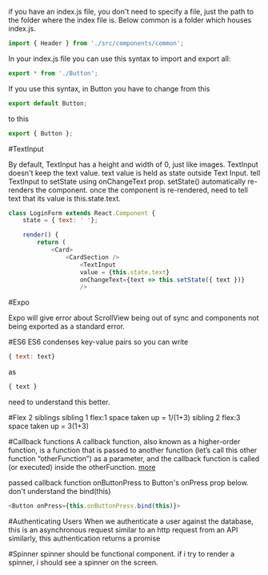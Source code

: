 if you have an index.js file, you don't need to specify a file, just the path to the folder where the index file is.
Below common is a folder which houses index.js.

```javascript
import { Header } from './src/components/common';
```
In your index.js file you can use this syntax to import and export all:
```javascript
export * from './Button';
```
If you use this syntax, in Button you have to change from this
```javascript
export default Button;
```
to this
```javascript
export { Button };
```
#TextInput

By default, TextInput has a height and width of 0, just like images.
TextInput doesn't keep the text value.
text value is held as state outside Text Input.
tell TextInput to setState using onChangeText prop.
setState() automatically re-renders the component.
once the component is re-rendered, need to tell text that its value is this.state.text.

```javascript
class LoginForm extends React.Component {
    state = { text: ' '};

    render() {
        return (
            <Card>
                <CardSection />
                    <TextInput 
                    value = {this.state.text}
                    onChangeText={text => this.setState({ text })}
                    />
```

#Expo

Expo will give error about ScrollView being out of sync and components not being exported as a standard error.

#ES6
ES6 condenses key-value pairs so you can write
```javascript
{ text: text}
```
as
```javascript
{ text }
```
need to understand this better.

#Flex
2 siblings
sibling 1 flex:1 space taken up = 1/(1+3)
sibling 2 flex:3 space taken up = 3(1+3)

#Callback functions
A callback function, also known as a higher-order function, is a function that is passed to another function (let’s call this other function “otherFunction”) as a parameter, and the callback function is called (or executed) inside the otherFunction. 
[more](http://javascriptissexy.com/understand-javascript-callback-functions-and-use-them/)

passed callback function onButtonPress to Button's onPress prop below.
don't understand the bind(this)
```javascript
<Button onPress={this.onButtonPress.bind(this)}>
```

#Authenticating Users
When we authenticate a user against the database, this is an asynchronous request similar to an http request from an API
similarly, this authentication returns a promise

#Spinner
spinner should be functional component.
if i try to render a spinner, i should see a spinner on the screen.